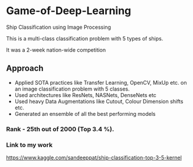 # Game-of-Deep-Learning
Ship Classification using Image Processing

This is a multi-class classification problem with 5 types of ships.

It was a 2-week nation-wide competition

## Approach
-	Applied SOTA practices like Transfer Learning, OpenCV, MixUp etc. on an image classification problem with 5 classes.
-	Used architectures like ResNets, NASNets, DenseNets etc 
- Used heavy Data Augmentations like Cutout, Colour Dimension shifts etc.
- Generated an ensemble of all the best performing models

### Rank - 25th out of 2000 (Top 3.4 %).

### Link to my work 
https://www.kaggle.com/sandeeppat/ship-classification-top-3-5-kernel

